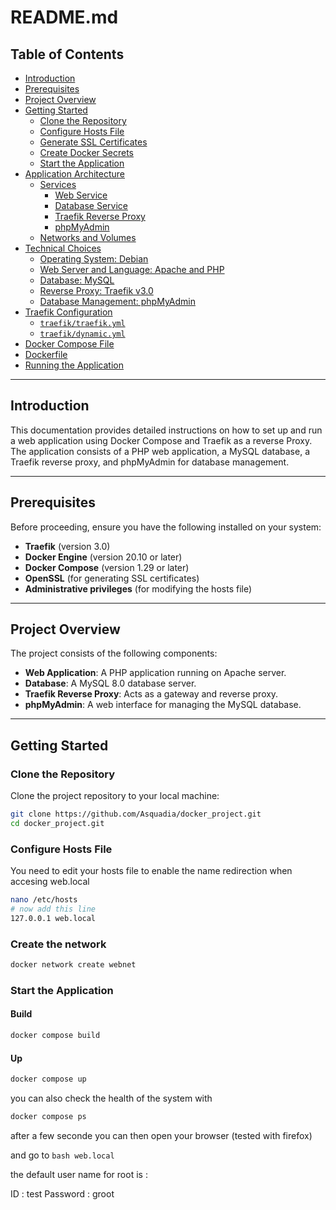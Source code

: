 # README.md

## Table of Contents

- [Introduction](#introduction)
- [Prerequisites](#prerequisites)
- [Project Overview](#project-overview)
- [Getting Started](#getting-started)
  - [Clone the Repository](#clone-the-repository)
  - [Configure Hosts File](#configure-hosts-file)
  - [Generate SSL Certificates](#generate-ssl-certificates)
  - [Create Docker Secrets](#create-docker-secrets)
  - [Start the Application](#start-the-application)
- [Application Architecture](#application-architecture)
  - [Services](#services)
    - [Web Service](#web-service)
    - [Database Service](#database-service)
    - [Traefik Reverse Proxy](#traefik-reverse-proxy)
    - [phpMyAdmin](#phpmyadmin)
  - [Networks and Volumes](#networks-and-volumes)
- [Technical Choices](#technical-choices)
  - [Operating System: Debian](#operating-system-debian)
  - [Web Server and Language: Apache and PHP](#web-server-and-language-apache-and-php)
  - [Database: MySQL](#database-mysql)
  - [Reverse Proxy: Traefik v3.0](#reverse-proxy-traefik-v30)
  - [Database Management: phpMyAdmin](#database-management-phpmyadmin)
- [Traefik Configuration](#traefik-configuration)
  - [`traefik/traefik.yml`](#traefiktraefikyml)
  - [`traefik/dynamic.yml`](#traefikdynamicyml)
- [Docker Compose File](#docker-compose-file)
- [Dockerfile](#dockerfile)
- [Running the Application](#running-the-application)

---

## Introduction

This documentation provides detailed instructions on how to set up and run a web application using Docker Compose and Traefik as a reverse Proxy. The application consists of a PHP web application, a MySQL database, a Traefik reverse proxy, and phpMyAdmin for database management.

---

## Prerequisites

Before proceeding, ensure you have the following installed on your system:
- **Traefik** (version 3.0)
- **Docker Engine** (version 20.10 or later)
- **Docker Compose** (version 1.29 or later)
- **OpenSSL** (for generating SSL certificates)
- **Administrative privileges** (for modifying the hosts file)

---

## Project Overview

The project consists of the following components:

- **Web Application**: A PHP application running on Apache server.
- **Database**: A MySQL 8.0 database server.
- **Traefik Reverse Proxy**: Acts as a gateway and reverse proxy.
- **phpMyAdmin**: A web interface for managing the MySQL database.

---

## Getting Started

### Clone the Repository

Clone the project repository to your local machine:

```bash
git clone https://github.com/Asquadia/docker_project.git
cd docker_project.git
```

### Configure Hosts File

You need to edit your hosts file to enable the name redirection when accesing web.local

```bash
nano /etc/hosts
# now add this line
127.0.0.1 web.local
```

### Create the network

```bash
docker network create webnet
```

### Start the Application

#### Build 

```bash
docker compose build
```

#### Up

```bash
docker compose up
```

you can also check the health of the system with 

```bash
docker compose ps
```

after a few seconde you can then open your browser (tested with firefox)

and go to ```bash web.local```

the default user name for root is :

ID : test
Password : groot

